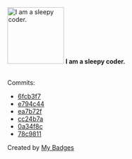 <img src="https://my-badges.github.io/my-badges/sleepy-coder.png" alt="I am a sleepy coder." title="I am a sleepy coder." width="128">
<strong>I am a sleepy coder.</strong>
<br><br>

Commits:

- <a href="https://github.com/VatsalSy/The-role-of-viscosity-on-drop-impact-forces/commit/6fcb3f7dc51b48b51aa57285b1aa6c0d1466ccb9">6fcb3f7</a>
- <a href="https://github.com/VatsalSy/The-role-of-viscosity-on-drop-impact-forces/commit/e794c44f204e4adecbd3535c7277b4ff7bb61f4e">e794c44</a>
- <a href="https://github.com/VatsalSy/ViscousDropImpactForces.R2/commit/ea7b72f76054b7f28ba60781f9837294dbca5a9e">ea7b72f</a>
- <a href="https://github.com/VatsalSy/BurstingBubble_VE_coated/commit/cc24b7a4fb4291dc90502763d2fa432a011c5040">cc24b7a</a>
- <a href="https://github.com/VatsalSy/BurstingBubble_VE_coated/commit/0a34f8c373abaca99bdc83a4e783ae7a71c323de">0a34f8c</a>
- <a href="https://github.com/VatsalSy/PlanarCouetteFlow_PowerLawV2/commit/78c981152b278ad47cedff729a1e2749cbda0f84">78c9811</a>


Created by <a href="https://github.com/my-badges/my-badges">My Badges</a>